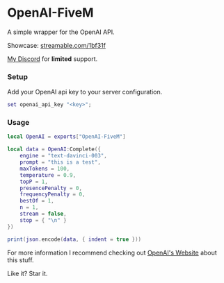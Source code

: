 # OpenAI-FiveM

A simple wrapper for the OpenAI API.

Showcase: [streamable.com/1bf31f](https://streamable.com/1bf3f1)

[My Discord](https://borisnl.nl/discord) for **limited** support.

### Setup

Add your OpenAI api key to your server configuration.

```lua
set openai_api_key "<key>";
```

### Usage

```lua
local OpenAI = exports["OpenAI-FiveM"]

local data = OpenAI:Complete({
    engine = "text-davinci-003",
    prompt = "this is a test",
    maxTokens = 100,
    temperature = 0.9,
    topP = 1,
    presencePenalty = 0,
    frequencyPenalty = 0,
    bestOf = 1,
    n = 1,
    stream = false,
    stop = { "\n" }
})

print(json.encode(data, { indent = true }))
```

For more information I recommend checking out [OpenAI's Website](https://beta.openai.com/docs/introduction) about this stuff.

Like it? Star it.
